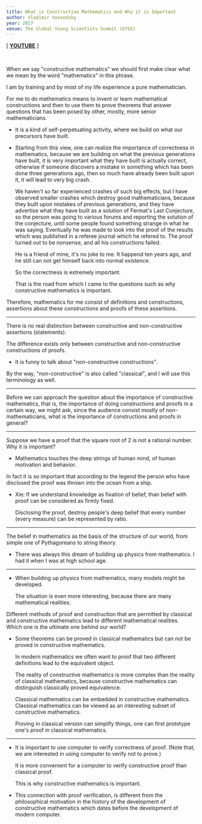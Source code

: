 ```yaml
---
title: What is Constructive Mathematics and Why it is Important
author: Vladimir Voevodsky
year: 2017
venue: The Global Young Scientists Summit (GYSS)
---
```


[ [**YOUTUBE**](https://www.youtube.com/watch?v=ZVOo7T3GJmI) ]

<br />

When we say "constructive mathematics" we should first make clear
what we mean by the word "mathematics" in this phrase.

I am by training and by most of my life experience a pure mathematician.

For me to do mathematics means to invent or learn mathematical constructions
and then to use them to prove theorems that answer questions
that has been posed by other, mostly, more senior mathematicians.

- It is a kind of self-perpetuating activity,
  where we build on what our precursors have built.

- Starting from this view, one can realize the importance of correctness in mathematics,
  because we are building on what the previous generations have built,
  it is very important what they have built is actually correct,
  otherwise if someone discovers a mistake in something which has been done three generations ago,
  then so much have already been built upon it,
  it will lead to very big crash.

  We haven't so far experienced crashes of such big effects,
  but I have observed smaller crashes which destroy good mathematicians,
  because they built upon mistakes of previous generations,
  and they have advertise what they have built as a solution of Fermat's Last Conjecture,
  so the person was going to various forums and reporting the solution of the conjecture,
  until some people found something strange in what he was saying.
  Eventually he was made to look into the proof of the results
  which was published in a referee journal which he refered to.
  The proof turned out to be nonsense, and all his constructions failed.

  He is a friend of mine, it's no joke to me.
  It happend ten years ago, and he still can not get himself back into normal existence.

  So the correctness is extremely important.

  That is the road from which I came to the questions
  such as why constructive mathematics is important.

Therefore, mathematics for me consist of definitions and constructions,
assertions about these constructions and proofs of these assertions.

------

There is no real distinction between constructive and non-constructive assertions (statements).

The difference exists only between constructive and non-constructive constructions of proofs.

- It is funny to talk about "non-constructive constructions".

By the way, "non-constructive" is also called "classical",
and I will use this terminology as well.

------

Before we can approach the question about the importance of constructive mathematics,
that is, the importance of doing constructions and proofs in a certain way,
we might ask, since the audience consist mostly of non-mathematicians,
what is the importance of constructions and proofs in general?

------

Suppose we have a proof that the square root of 2 is not a rational number.
Why it is important?

- Mathematics touches the deep strings of human mind, of human motivation and behavior.

In fact it is so important that according to the legend
the person who have disclosed the proof
was thrown into the ocean from a ship.

- Xie:
  If we understand knowledge as fixation of belief,
  than belief with proof can be considered as firmly fixed.

  Disclosing the proof, destroy people's deep belief that
  every number (every measure) can be represented by ratio.

------

The belief in mathematics as the basis of the structure of our world,
from simple one of Pythagoreans to string theory.

- There was always this dream of building up physics from mathematics.
  I had it when I was at high school age.

------

- When building up physics from mathematics,
  many models might be developed.

  The situation is even more interesting,
  because there are many mathematical realities.

Different methods of proof and construction that are
permitted by classical and constructive mathematics
lead to different mathematical realities.
Which one is the ultimate one behind our world?

- Some theorems can be proved in classical mathematics
  but can not be proved in constructive mathematics.

  In modern mathematics we often want to proof that
  two different definitions lead to the equivalent object.

  The reality of constructive mathematics is more complex
  than the reality of classical mathematics,
  because constructive mathematics can distinguish
  classically proved equivalence.

  Classical mathematics can be embedded in constructive mathematics.
  Classical mathematics can be viewed as an interesting subset of constructive mathematics.

  Proving in classical version can simplify things,
  one can first prototype one's proof in classical mathematics.

------

- It is important to use computer to verify correctness of proof.
  (Note that, we are interested in using computer to verify not to prove.)

  It is more convenient for a computer to verify constructive proof than classical proof.

  This is why constructive mathematics is important.

- This connection with proof verification,
  is different from the philosophical motivation
  in the history of the development of constructive mathematics
  which dates before the development of modern computer.
